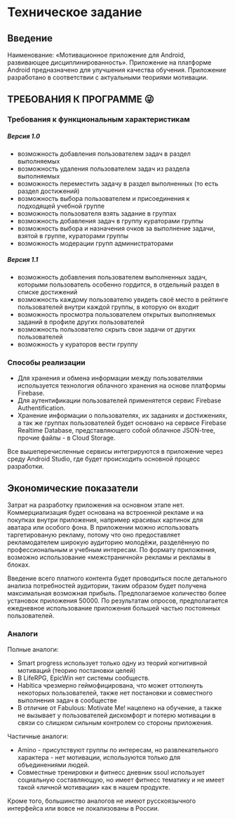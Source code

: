 # Техническое задание

## Введение
Наименование: «Мотивационное приложение для Android, развивающее дисциплинированность».
Приложение на платформе Android предназначено для улучшения качества обучения.
Приложение разработано в соответствии с актуальными теориями мотивации.

## ТРЕБОВАНИЯ К ПРОГРАММЕ :stuck_out_tongue_winking_eye:
  ### Требования к функциональным характеристикам
   ##### _Версия 1.0_
   - возможность добавления пользователем задач в раздел выполняемых
   - возможность удаления пользователем задач из раздела выполняемых
   - возможность переместить задачу в раздел выполненных (то есть раздел достижений)
   - возможность выбора пользователем и присоединения к подходящей учебной группе
   - возможность пользователя взять задание в группах
   - возможность добавления задач в группу кураторами группы
   - возможность выбора и назначения очков за выполнение задачи, взятой в группе,
   кураторами группы
   - возможность модерации групп администраторами
	
   ##### _Версия 1.1_
  - возможность добавления пользователем выполненных задач, которыми пользователь
  особенно гордится, в отдельный раздел в списке достижений
  - возможность каждому пользователю увидеть своё место в рейтинге пользователей
  внутри каждой группы, в которую он входит
  - возможность просмотра пользователем открытых выполняемых заданий в профиле
  других пользователей
  - возможность пользователю скрыть свои задачи от других пользователей
  - возможность у кураторов вести группу


 ### Способы реализации
- Для хранения и обмена информации между пользователями используется технология
облачного хранения на основе платформы Firebase.
- Для аутентификации пользователей применятется сервис Firebase Authentification.
- Хранение информации о пользователях, их заданиях и достижениях, а так же группах
пользователей будет основано на сервисе Firebase Realtime Database,
представляющего собой облачное JSON-tree, прочие файлы - в Cloud Storage.

Все вышеперечисленные сервисы интегрируются в приложение через среду Android Studio,
где будет происходить основной процесс разработки.

 ## Экономические показатели
Затрат на разработку приложения на основном этапе нет. Коммерциализация будет основана
на встроенной рекламе и на покупках внутри приложения, например красивых картинок для
аватара или особого фона. В приложении можно использовать таргетированую рекламу,
потому что оно предоставляет рекламодателем широкую аудиторию молодёжи, разделённую
по профессиональным и учебным интересам. По формату приложения, возможно использование
«межстраничной» рекламы и рекламы в блоках.

Введение всего платного контента будет проводиться после детального анализа потребностей
аудитории, таким образом будет получена максимальная возможная прибыль.
Предполагаемое количество более  установок приложения 50000. По результатам опросов,
предполагается ежедневное использование приложения большей частью постоянных пользователей.


 ### Аналоги

Полные аналоги:
- Smart progress использует только одну из теорий когнитивной мотиваций
(теорию постановки целей)
- В LifeRPG, EpicWin нет системы сообществ.
- Habitica чрезмерно геймофицирована, что может оттолкнуть некоторых пользователей,
также нет постановки и совместного выполнения задач в сообществе
- В отличие от Fabulous: Motivate Me! нацелено на обучение, а также не вызывает
у пользователей дискомфорт и потерю мотивации в связи со слишком сильным контролем
со стороны приложения.

Частичные аналоги:
- Amino - присутствуют группы по интересам, но развлекательного характера - нет мотивации,
используются только для объединениями людей.
- Совместные тренировки и фитнесс дневник ssoul использует социальную составляющую,
но имеет фитнесс тематику и не имеет такой «личной мотивации» как в нашем продукте.

Кроме того, большинство аналогов не имеют русскоязычного интерфейса или вовсе не локализованы в России.
